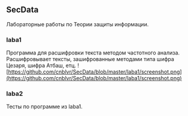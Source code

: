 ## SecData
Лабораторные работы по Теории защиты информации.
### laba1
Программа для расшифровки текста методом частотного анализа. Расшифровывает тексты, зашифрованные методами типа шифра Цезаря, шифра Атбаш, етц.
![https://github.com/cnblvr/SecData/blob/master/laba1/screenshot.png](https://github.com/cnblvr/SecData/blob/master/laba1/screenshot.png)
### laba2
Тесты по программе из laba1.
